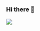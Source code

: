 ### Hi there 👋

<a href="https://github.com/mizuki-n-2/github-readme-stats">
  <img align="center" src="https://github-readme-stats.vercel.app/api?username=mizuki-n-2&count_private=true&show_icons=true&theme=algolia" />
</a>

